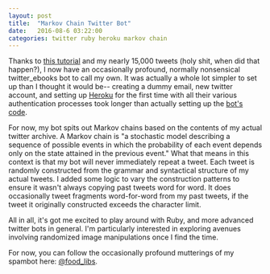 ```yaml
---
layout: post
title:  "Markov Chain Twitter Bot"
date:   2016-08-6 03:22:00
categories: twitter ruby heroku markov chain
---
```


Thanks to [this tutorial](http://blog.boodoo.co/how-to-make-an-_ebooks/) and my nearly 15,000 tweets (holy shit, when did that happen?), I now have an occasionally profound, normally nonsensical twitter_ebooks bot to call my own. It was actually a whole lot simpler to set up than I thought it would be-- creating a dummy email, new twitter account, and setting up [Heroku](https://www.heroku.com/) for the first time with all their various authentication processes took longer than actually setting up the [bot's code](https://github.com/tjheffner/food_libs/blob/master/bots.rb).

For now, my bot spits out Markov chains based on the contents of my actual twitter archive. A Markov chain is "a stochastic model describing a sequence of possible events in which the probability of each event depends only on the state attained in the previous event." What that means in this context is that my bot will never immediately repeat a tweet. Each tweet is randomly constructed from the grammar and syntactical structure of my actual tweets. I added some logic to vary the construction patterns to ensure it wasn't always copying past tweets word for word. It does occasionally tweet fragments word-for-word from my past tweets, if the tweet it originally constructed exceeds the character limit.

All in all, it's got me excited to play around with Ruby, and more advanced twitter bots in general. I'm particularly interested in exploring avenues involving randomized image manipulations once I find the time.

For now, you can follow the occasionally profound mutterings of my spambot here: [@food_libs](http://www.twitter.com/food_libs).
